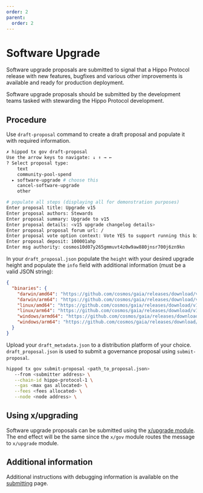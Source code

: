 ```yaml
---
order: 2
parent:
  order: 2
---
```


# Software Upgrade

Software upgrade proposals are submitted to signal that a Hippo Protocol release with new features, bugfixes and various other improvements is available and ready for production deployment.

Software upgrade proposals should be submitted by the development teams tasked with stewarding the Hippo Protocol development.

## Procedure

Use `draft-proposal` command to create a draft proposal and populate it with required information.

```sh
✗ hippod tx gov draft-proposal
Use the arrow keys to navigate: ↓ ↑ → ←
? Select proposal type:
    text
    community-pool-spend
  ▸ software-upgrade # choose this
    cancel-software-upgrade
    other

# populate all steps (displaying all for demonstration purposes)
Enter proposal title: Upgrade v15
Enter proposal authors: Stewards
Enter proposal summary: Upgrade to v15
Enter proposal details: <v15 upgrade changelog details>
Enter proposal proposal forum url: /
Enter proposal vote option context: Vote YES to support running this binary on the Hippo Protocol mainnet.
Enter proposal deposit: 100001ahp
Enter msg authority: cosmos10d07y265gmmuvt4z0w9aw880jnsr700j6zn9kn
```

In your `draft_proposal.json` populate the `height` with your desired upgrade height and populate the `info` field with additional information (must be a valid JSON string):

```json
{
  "binaries": {
    "darwin/amd64": "https://github.com/cosmos/gaia/releases/download/v15.0.0/gaiad-v15.0.0-darwin-amd64?checksum=sha256:7157f03fbad4f53a4c73cde4e75454f4a40a9b09619d3295232341fec99ad138",
    "darwin/arm64": "https://github.com/cosmos/gaia/releases/download/v15.0.0/gaiad-v15.0.0-darwin-arm64?checksum=sha256:09e2420151dd22920304dafea47af4aa5ff4ab0ddbe056bb91797e33ff6df274",
    "linux/amd64": "https://github.com/cosmos/gaia/releases/download/v15.0.0/gaiad-v15.0.0-linux-amd64?checksum=sha256:236b5b83a7674e0e63ba286739c4670d15d7d6b3dcd810031ff83bdec2c0c2af",
    "linux/arm64": "https://github.com/cosmos/gaia/releases/download/v15.0.0/gaiad-v15.0.0-linux-arm64?checksum=sha256:b055fb7011e99d16a3ccae06443b0dcfd745b36480af6b3e569e88c94f3134d3",
    "windows/armd64": "https://github.com/cosmos/gaia/releases/download/v15.0.0/gaiad-v15.0.0-windows-amd64.exe?checksum=sha256:f0224ba914cad46dc27d6a9facd8179aec8a70727f0b1e509f0c6171c97ccf76",
    "windows/arm64": "https://github.com/cosmos/gaia/releases/download/v15.0.0/gaiad-v15.0.0-windows-arm64.exe?checksum=sha256:cbbce5933d501b4d54dcced9b097c052bffdef3fa8e1dfd75f29b34c3ee7de86"
  }
}
```

Upload your `draft_metadata.json` to a distribution platform of your choice. `draft_proposal.json` is used to submit a governance proposal using `submit-proposal`.

```sh
hippod tx gov submit-proposal <path_to_proposal.json>
   --from <submitter address> \
   --chain-id hippo-protocol-1 \
   --gas <max gas allocated> \
   --fees <fees allocated> \
   --node <node address> \
```

## Using x/upgrading

Software upgrade proposals can be submitted using the [x/upgrade module](https://docs.cosmos.network/v0.47/build/modules/upgrade#transactions). The end effect will be the same since the `x/gov` module routes the message to `x/upgrade` module.

## Additional information

Additional instructions with debugging information is available on the [submitting](../submitting.md) page.
